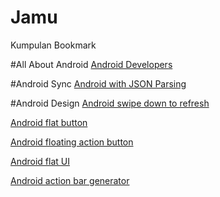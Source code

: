 # Jamu
Kumpulan Bookmark 

#All About Android
<a href="https://developer.android.com/index.html">Android Developers</a>

#Android Sync
<a href="http://www.learn2crack.com/2013/10/android-asynctask-json-parsing-example.html">Android with JSON Parsing</a>

#Android Design
<a href="http://www.androidhive.info/2015/05/android-swipe-down-to-refresh-listview-tutorial/">Android swipe down to refresh</a>
<p><a href="https://github.com/hoang8f/android-flat-button">Android flat button</a></p>
<p><a href="https://github.com/makovkastar/FloatingActionButton">Android floating action button</a></p>
<p><a href="https://github.com/eluleci/FlatUI">Android flat UI</a></p>
<p><a href="http://jgilfelt.github.io/android-actionbarstylegenerator/">Android action bar generator</a></p>
